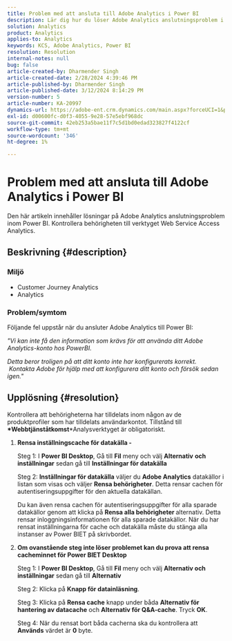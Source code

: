 ```yaml
---
title: Problem med att ansluta till Adobe Analytics i Power BI
description: Lär dig hur du löser Adobe Analytics anslutningsproblem i Power BI. Kontrollera behörigheten till verktyget Web Service Access Analytics.
solution: Analytics
product: Analytics
applies-to: Analytics
keywords: KCS, Adobe Analytics, Power BI
resolution: Resolution
internal-notes: null
bug: false
article-created-by: Dharmender Singh
article-created-date: 2/28/2024 4:39:46 PM
article-published-by: Dharmender Singh
article-published-date: 3/12/2024 8:14:29 PM
version-number: 5
article-number: KA-20997
dynamics-url: https://adobe-ent.crm.dynamics.com/main.aspx?forceUCI=1&pagetype=entityrecord&etn=knowledgearticle&id=d3a875f5-57d6-ee11-9079-6045bd006295
exl-id: d00600fc-d0f3-4055-9e28-57e5ebf968dc
source-git-commit: 42eb253a5bae11f7c5d1bd0edad323827f4122cf
workflow-type: tm+mt
source-wordcount: '346'
ht-degree: 1%

---
```


# Problem med att ansluta till Adobe Analytics i Power BI


Den här artikeln innehåller lösningar på Adobe Analytics anslutningsproblem inom Power BI. Kontrollera behörigheten till verktyget Web Service Access Analytics.

## Beskrivning {#description}


### <b>Miljö</b>

- Customer Journey Analytics
- Analytics 




### <b>Problem/symtom</b>

Följande fel uppstår när du ansluter Adobe Analytics till Power BI:



*&quot;Vi kan inte få den information som krävs för att använda ditt Adobe Analytics-konto hos PowerBI.*

*Detta beror troligen på att ditt konto inte har konfigurerats korrekt.  Kontakta Adobe för hjälp med att konfigurera ditt konto och försök sedan igen.&quot;*


## Upplösning {#resolution}

Kontrollera att behörigheterna har tilldelats inom någon av de produktprofiler som har tilldelats användarkontot. Tillstånd till <b>*Webbtjänståtkomst</b>*Analysverktyget är obligatoriskt.<br>


1. <b>Rensa inställningscache för datakälla - </b>

   Steg 1: I <b>Power BI Desktop</b>, Gå till <b>Fil</b> meny och välj <b>Alternativ</b> <b>och inställningar</b> sedan gå till <b>Inställningar för datakälla</b>

   Steg 2: <b>Inställningar för datakälla</b> väljer du <b>Adobe Analytics</b> datakällor i listan som visas och väljer <b>Rensa behörigheter</b>. Detta rensar cachen för autentiseringsuppgifter för den aktuella datakällan.

   Du kan även rensa cachen för autentiseringsuppgifter för alla sparade datakällor genom att klicka på <b>Rensa alla behörigheter </b>alternativ. Detta rensar inloggningsinformationen för alla sparade datakällor.
När du har rensat inställningarna för cache och datakälla måste du stänga alla instanser av Power BIET på skrivbordet.
2. <b>Om ovanstående steg inte löser problemet kan du prova att rensa cacheminnet för Power BIET Desktop</b>

   Steg 1: I <b>Power BI Desktop</b>, Gå till <b>Fil</b> meny och välj <b>Alternativ och inställningar</b> sedan gå till <b>Alternativ</b>

   Steg 2: Klicka på <b>Knapp för datainläsning</b>.

   Steg 3: Klicka på <b>Rensa cache</b> knapp under båda <b>Alternativ för hantering av datacache</b> och <b>Alternativ för Q&amp;A-cache</b>. Tryck <b>OK</b>.

   Steg 4: När du rensat bort båda cacherna ska du kontrollera att <b>Används</b> värdet är <b>0</b> byte.
